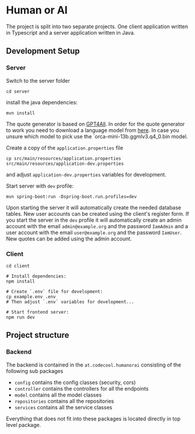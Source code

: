 # Human or AI

The project is split into two separate projects. One client application written in Typescript and a server application written in Java.

## Development Setup
### Server
Switch to the server folder
```
cd server
```
install the java dependencies:
```
mvn install
```

The quote generator is based on [GPT4All](https://gpt4all.io/). In order for the quote generator to work you need to download a language model from [here](https://gpt4all.io/index.html). In case you unsure which model to pick use the `orca-mini-13b.ggmlv3.q4_0.bin model.


Create a copy of the `application.properties` file
```
cp src/main/resources/application.properties src/main/resources/application-dev.properties
```
and adjust `application-dev.properties` variables for development.

Start server with `dev` profile:
```
mvn spring-boot:run -Dspring-boot.run.profiles=dev
```

Upon starting the server it will automatically create the needed database tables. New user accounts can be created using the client's register form. If you start the server in the `dev` profile it will automatically create an admin account with the email `admin@example.org` and the password `IamAdmin` and a user account with the email `user@example.org` and the password `IamUser`. New quotes can be added using the admin account.

### Client
```
cd client

# Install dependencies:
npm install

# Create `.env` file for development:
cp example.env .env
# Then adjust `.env` variables for development...

# Start frontend server:
npm run dev
```

## Project structure

### Backend

The backend is contained in the `at.codecool.humanorai` consisting of the following sub packages
- `config` contains the config classes (security, cors)
- `controller` contains the controllers for all the endpoints
- `model` contains all the model classes
- `repositories` contains all the repositories
- `services` contains all the service classes

Everything that does not fit into these packages is located directly in top level package.

